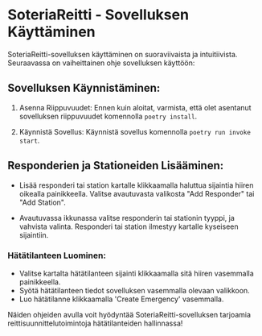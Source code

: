 # SoteriaReitti - Sovelluksen Käyttäminen

SoteriaReitti-sovelluksen käyttäminen on suoraviivaista ja intuitiivista. Seuraavassa on vaiheittainen ohje sovelluksen käyttöön:

## Sovelluksen Käynnistäminen:

1. Asenna Riippuvuudet:
   Ennen kuin aloitat, varmista, että olet asentanut sovelluksen riippuvuudet komennolla `poetry install`.

2. Käynnistä Sovellus:
   Käynnistä sovellus komennolla `poetry run invoke start`.

## Responderien ja Stationeiden Lisääminen:

-   Lisää responderi tai station kartalle klikkaamalla haluttua sijaintia hiiren oikealla painikkeella. Valitse avautuvasta valikosta "Add Responder" tai "Add Station".

-   Avautuvassa ikkunassa valitse responderin tai stationin tyyppi, ja vahvista valinta. Responderi tai station ilmestyy kartalle kyseiseen sijaintiin.

### Hätätilanteen Luominen:

-   Valitse kartalta hätätilanteen sijainti klikkaamalla sitä hiiren vasemmalla painikkeella.
-   Syötä hätätilanteen tiedot sovelluksen vasemmalla olevaan valikkoon.
-   Luo hätätilanne klikkaamalla 'Create Emergency' vasemmalla.

Näiden ohjeiden avulla voit hyödyntää SoteriaReitti-sovelluksen tarjoamia reittisuunnittelutoimintoja hätätilanteiden hallinnassa!

